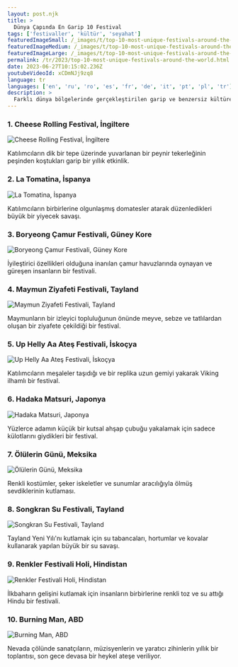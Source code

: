```yaml
---
layout: post.njk
title: >
  Dünya Çapında En Garip 10 Festival
tags: ['festivaller', 'kültür', 'seyahat']
featuredImageSmall: /_images/t/top-10-most-unique-festivals-around-the-world-cover-tr-small.webp
featuredImageMedium: /_images/t/top-10-most-unique-festivals-around-the-world-cover-tr-medium.webp
featuredImageLarge: /_images/t/top-10-most-unique-festivals-around-the-world-cover-tr-large.webp
permalink: /tr/2023/top-10-most-unique-festivals-around-the-world.html
date: 2023-06-27T10:15:02.236Z
youtubeVideoId: xCDmNJj9zq8
language: tr
languages: ['en', 'ru', 'ro', 'es', 'fr', 'de', 'it', 'pt', 'pl', 'tr']
description: >
  Farklı dünya bölgelerinde gerçekleştirilen garip ve benzersiz kültürel kutlamaları keşfedin.
---
```


### 1. Cheese Rolling Festival, İngiltere

![Cheese Rolling Festival, İngiltere](/_images/a/a34ada92fd4595371e1c6ba60ff16ffb-medium.webp)

Katılımcıların dik bir tepe üzerinde yuvarlanan bir peynir tekerleğinin peşinden koştukları garip bir yıllık etkinlik.

### 2. La Tomatina, İspanya

![La Tomatina, İspanya](/_images/1/1ebc7f6773e3a1a45cae2c6d15e05fbc-medium.webp)

Katılımcıların birbirlerine olgunlaşmış domatesler atarak düzenledikleri büyük bir yiyecek savaşı.

### 3. Boryeong Çamur Festivali, Güney Kore

![Boryeong Çamur Festivali, Güney Kore](/_images/0/0eea3beb9854a724c6ca11fc9b3e0e85-medium.webp)

İyileştirici özellikleri olduğuna inanılan çamur havuzlarında oynayan ve güreşen insanların bir festivali.

### 4. Maymun Ziyafeti Festivali, Tayland

![Maymun Ziyafeti Festivali, Tayland](/_images/4/4e35d7e968dd33c01a466d71da51a7d7-medium.webp)

Maymunların bir izleyici topluluğunun önünde meyve, sebze ve tatlılardan oluşan bir ziyafete çekildiği bir festival.

### 5. Up Helly Aa Ateş Festivali, İskoçya

![Up Helly Aa Ateş Festivali, İskoçya](/_images/8/8f1dcb477761e5338e4157041f69e9c5-medium.webp)

Katılımcıların meşaleler taşıdığı ve bir replika uzun gemiyi yakarak Viking ilhamlı bir festival.

### 6. Hadaka Matsuri, Japonya

![Hadaka Matsuri, Japonya](/_images/9/99847bff5b3b74d7fbe5f00cf8ca34f9-medium.webp)

Yüzlerce adamın küçük bir kutsal ahşap çubuğu yakalamak için sadece külotlarını giydikleri bir festival.

### 7. Ölülerin Günü, Meksika

![Ölülerin Günü, Meksika](/_images/5/5f06783c1c21d6556d8842c6ada0b13b-medium.webp)

Renkli kostümler, şeker iskeletler ve sunumlar aracılığıyla ölmüş sevdiklerinin kutlaması.

### 8. Songkran Su Festivali, Tayland

![Songkran Su Festivali, Tayland](/_images/e/e6a665421f0ba842d60d53dc49edf2f0-medium.webp)

Tayland Yeni Yılı'nı kutlamak için su tabancaları, hortumlar ve kovalar kullanarak yapılan büyük bir su savaşı.

### 9. Renkler Festivali Holi, Hindistan

![Renkler Festivali Holi, Hindistan](/_images/6/6731748bea37c3c2a393931cedb86edd-medium.webp)

İlkbaharın gelişini kutlamak için insanların birbirlerine renkli toz ve su attığı Hindu bir festivali.

### 10. Burning Man, ABD

![Burning Man, ABD](/_images/a/a9892044029468e1c65708b5966289fe-medium.webp)

Nevada çölünde sanatçıların, müzisyenlerin ve yaratıcı zihinlerin yıllık bir toplantısı, son gece devasa bir heykel ateşe veriliyor.

